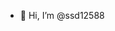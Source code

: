 - 👋 Hi, I’m @ssd12588
<!---
ssd12588/ssd12588 is a ✨ special ✨ repository because its `README.md` (this file) appears on your GitHub profile.
You can click the Preview link to take a look at your changes.
--->

